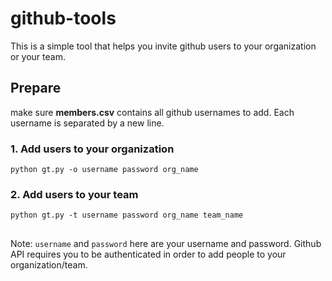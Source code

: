 # github-tools
This is a simple tool that helps you invite github users to your organization or your team.

## Prepare
make sure **members.csv** contains all github usernames to add. Each username is separated by a new line.

### 1. Add users to your organization 
```
python gt.py -o username password org_name
```
### 2. Add users to your team 
```
python gt.py -t username password org_name team_name
```

## 
Note: ```username``` and ```password``` here are your username and password. Github API requires you to be authenticated in order to add people to your organization/team.

